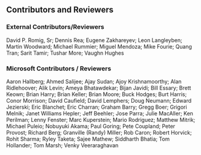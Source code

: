 ## Contributors and Reviewers
### External Contributors/Reviewers
David P. Romig, Sr; Dennis Rea; Eugene Zakhareyev; Leon Langleyben; Martin Woodward; Michael Rummier; Miguel Mendoza; Mike Fourie; Quang Tran; Sarit Tamir; Tushar More; Vaughn Hughes
### Microsoft Contributors / Reviewers
Aaron Hallberg; Ahmed Salijee; Ajay Sudan; Ajoy Krishnamoorthy; Alan Ridlehoover; Alik Levin; Ameya Bhatawdekar; Bijan Javidi; Bill Essary; Brett Keown; Brian Harry; Brian Keller; Brian Moore; Buck Hodges; Burt Harris; Conor Morrison; David Caufield; David Lemphers; Doug Neumann; Edward Jezierski; Eric Blanchet; Eric Charran; Graham Barry; Gregg Boer; Grigori Melnik; Janet Williams Hepler; Jeff Beehler; Jose Parra; Julie MacAller; Ken Perilman; Lenny Fenster; Marc Kuperstein; Mario Rodriguez; Matthew Mitrik; Michael Puleio; Nobuyuki Akama; Paul Goring; Pete Coupland; Peter Provost; Richard Berg; Granville (Randy) Miller; Rob Caron; Robert Horvick; Rohit Sharma; Ryley Taketa; Sajee Mathew; Siddharth Bhatia; Tom Hollander; Tom Marsh; Venky Veeraraghavan